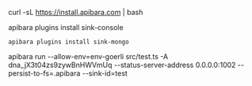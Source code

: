 
curl -sL https://install.apibara.com | bash

apibara plugins install sink-console

    apibara plugins install sink-mongo

apibara run --allow-env=env-goerli src/test.ts -A dna_jX3t04zs9zywBnHWVmUq --status-server-address 0.0.0.0:1002 --persist-to-fs=.apibara --sink-id=test
